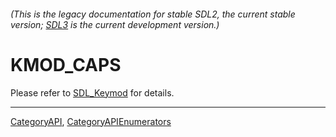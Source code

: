 ###### (This is the legacy documentation for stable SDL2, the current stable version; [SDL3](https://wiki.libsdl.org/SDL3/) is the current development version.)
# KMOD_CAPS

Please refer to [SDL_Keymod](SDL_Keymod) for details.

----
[CategoryAPI](CategoryAPI), [CategoryAPIEnumerators](CategoryAPIEnumerators)

